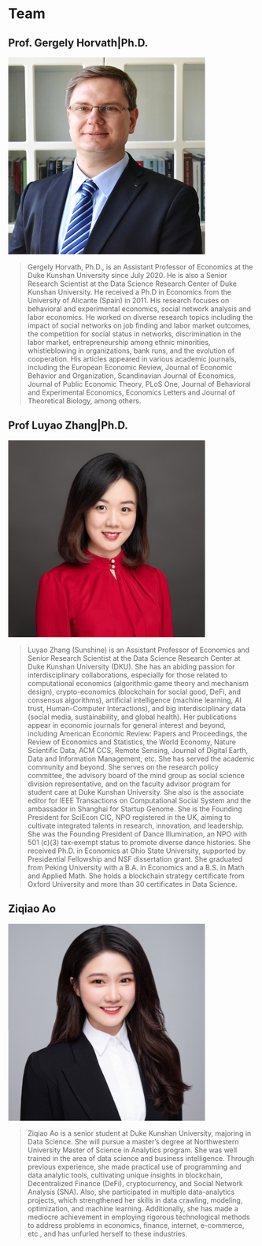 # Team

## Prof. Gergely Horvath|Ph.D.
<img src="https://github.com/Blockchain-Network-Studies/team/blob/main/headshots/blockchainNetwork.jpg" width="400" height="400" />

> Gergely Horvath, Ph.D., is an Assistant Professor of Economics at the Duke Kunshan University since July 2020. He is also a Senior Research Scientist at the Data Science Research Center of Duke Kunshan University. He received a Ph.D in Economics from the University of Alicante (Spain) in 2011. His research focuses on behavioral and experimental economics, social network analysis and labor economics.  He worked on diverse research topics including the impact of social networks on job finding and labor market outcomes, the competition for social status in networks, discrimination in the labor market, entrepreneurship among ethnic minorities, whistleblowing in organizations, bank runs, and the evolution of cooperation. His articles appeared in various academic journals, including the European Economic Review, Journal of Economic Behavior and Organization, Scandinavian Journal of Economics, Journal of Public Economic Theory, PLoS One, Journal of Behavioral and Experimental Economics, Economics Letters and Journal of Theoretical Biology, among others. 




## Prof Luyao Zhang|Ph.D.

<img src="https://github.com/Blockchain-Network-Studies/team/blob/main/headshots/Luyao_headshot.jpg" width="400" height="400" />

> Luyao Zhang (Sunshine) is an Assistant Professor of Economics and Senior Research Scientist at the Data Science Research Center at Duke Kunshan University (DKU). She has an abiding passion for interdisciplinary collaborations, especially for those related to computational economics (algorithmic game theory and mechanism design), crypto-economics (blockchain for social good, DeFi, and consensus algorithms), artificial intelligence (machine learning, AI trust, Human-Computer Interactions),  and big interdisciplinary data (social media, sustainability, and global health). Her publications appear in economic journals for general interest and beyond, including American Economic Review: Papers and Proceedings, the Review of Economics and Statistics, the World Economy, Nature Scientific Data, ACM CCS, Remote Sensing, Journal of Digital Earth, Data and Information Management, etc.  She has served the academic community and beyond. She serves on the research policy committee, the advisory board of the mind group as social science division representative, and on the faculty advisor program for student care at Duke Kunshan University. She also is the associate editor for IEEE Transactions on Computational Social System and the ambassador in Shanghai for Startup Genome. She is the Founding President for SciEcon CIC, NPO registered in the UK, aiming to cultivate integrated talents in research, innovation, and leadership. She was the Founding President of Dance Illumination, an NPO with 501 (c)(3) tax-exempt status to promote diverse dance histories. She received Ph.D. in Economics at Ohio State University, supported by Presidential Fellowship and NSF dissertation grant. She graduated from Peking University with a B.A. in Economics and a B.S. in Math and Applied Math. She holds a blockchain strategy certificate from Oxford University and more than 30 certificates in Data Science.  




## Ziqiao Ao

<img src="https://github.com/Blockchain-Network-Studies/team/blob/main/headshots/Ziqiao%20Ao%20Headshot.jpeg" width="400" height="400" />

> Ziqiao Ao is a senior student at Duke Kunshan University, majoring in Data Science. She will pursue a master’s degree at Northwestern University Master of Science in Analytics program. She was well trained in the area of data science and business intelligence. Through previous experience, she made practical use of programming and data analytic tools, cultivating unique insights in blockchain, Decentralized Finance (DeFi), cryptocurrency, and Social Network Analysis (SNA). Also, she participated in multiple data-analytics projects, which strengthened her skills in data crawling, modeling, optimization, and machine learning. Additionally, she has made a mediocre achievement in employing rigorous technological methods to address problems in economics, finance, internet, e-commerce, etc., and has unfurled herself to these industries. 

